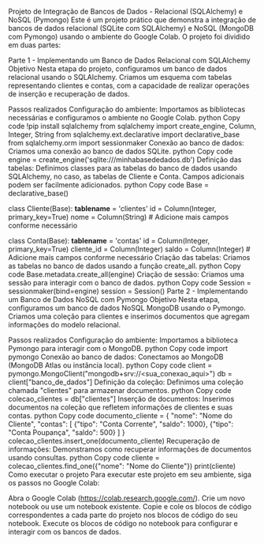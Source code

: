 Projeto de Integração de Bancos de Dados - Relacional (SQLAlchemy) e NoSQL (Pymongo)
Este é um projeto prático que demonstra a integração de bancos de dados relacional (SQLite com SQLAlchemy) e NoSQL (MongoDB com Pymongo) usando o ambiente do Google Colab. O projeto foi dividido em duas partes:

Parte 1 - Implementando um Banco de Dados Relacional com SQLAlchemy
Objetivo
Nesta etapa do projeto, configuramos um banco de dados relacional usando o SQLAlchemy. Criamos um esquema com tabelas representando clientes e contas, com a capacidade de realizar operações de inserção e recuperação de dados.

Passos realizados
Configuração do ambiente: Importamos as bibliotecas necessárias e configuramos o ambiente no Google Colab.
python
Copy code
!pip install sqlalchemy
from sqlalchemy import create_engine, Column, Integer, String
from sqlalchemy.ext.declarative import declarative_base
from sqlalchemy.orm import sessionmaker
Conexão ao banco de dados: Criamos uma conexão ao banco de dados SQLite.
python
Copy code
engine = create_engine('sqlite:///minhabasededados.db')
Definição das tabelas: Definimos classes para as tabelas do banco de dados usando SQLAlchemy, no caso, as tabelas de Cliente e Conta. Campos adicionais podem ser facilmente adicionados.
python
Copy code
Base = declarative_base()

class Cliente(Base):
    __tablename__ = 'clientes'
    id = Column(Integer, primary_key=True)
    nome = Column(String)
    # Adicione mais campos conforme necessário

class Conta(Base):
    __tablename__ = 'contas'
    id = Column(Integer, primary_key=True)
    cliente_id = Column(Integer)
    saldo = Column(Integer)
    # Adicione mais campos conforme necessário
Criação das tabelas: Criamos as tabelas no banco de dados usando a função create_all.
python
Copy code
Base.metadata.create_all(engine)
Criação de sessão: Criamos uma sessão para interagir com o banco de dados.
python
Copy code
Session = sessionmaker(bind=engine)
session = Session()
Parte 2 - Implementando um Banco de Dados NoSQL com Pymongo
Objetivo
Nesta etapa, configuramos um banco de dados NoSQL MongoDB usando o Pymongo. Criamos uma coleção para clientes e inserimos documentos que agregam informações do modelo relacional.

Passos realizados
Configuração do ambiente: Importamos a biblioteca Pymongo para interagir com o MongoDB.
python
Copy code
import pymongo
Conexão ao banco de dados: Conectamos ao MongoDB (MongoDB Atlas ou instância local).
python
Copy code
client = pymongo.MongoClient("mongodb+srv://<sua_conexao_aqui>")
db = client["banco_de_dados"]
Definição da coleção: Definimos uma coleção chamada "clientes" para armazenar documentos.
python
Copy code
colecao_clientes = db["clientes"]
Inserção de documentos: Inserimos documentos na coleção que refletem informações de clientes e suas contas.
python
Copy code
documento_cliente = {
    "nome": "Nome do Cliente",
    "contas": [
        {"tipo": "Conta Corrente", "saldo": 1000},
        {"tipo": "Conta Poupança", "saldo": 500}
    ]
}
colecao_clientes.insert_one(documento_cliente)
Recuperação de informações: Demonstramos como recuperar informações de documentos usando consultas.
python
Copy code
cliente = colecao_clientes.find_one({"nome": "Nome do Cliente"})
print(cliente)
Como executar o projeto
Para executar este projeto em seu ambiente, siga os passos no Google Colab:

Abra o Google Colab (https://colab.research.google.com/).
Crie um novo notebook ou use um notebook existente.
Copie e cole os blocos de código correspondentes a cada parte do projeto nos blocos de código do seu notebook.
Execute os blocos de código no notebook para configurar e interagir com os bancos de dados.
